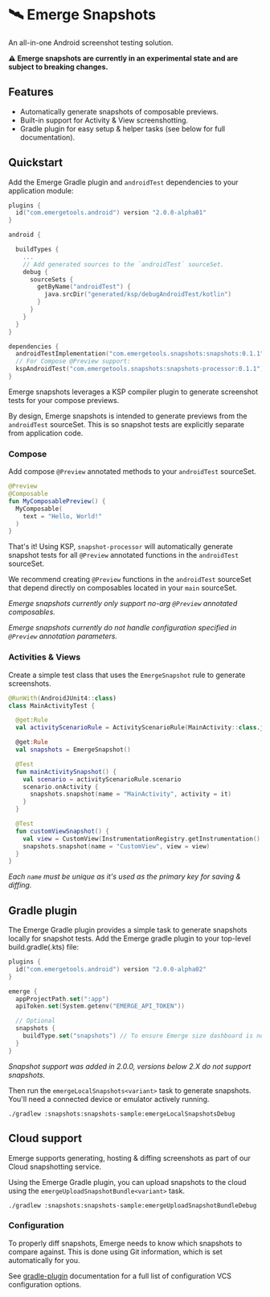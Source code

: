 # 🛰️ Emerge Snapshots

An all-in-one Android screenshot testing solution.

**⚠️ Emerge snapshots are currently in an experimental state and are subject to breaking changes.**

## Features

- Automatically generate snapshots of composable previews.
- Built-in support for Activity & View screenshotting.
- Gradle plugin for easy setup & helper tasks (see below for full documentation).

## Quickstart

Add the Emerge Gradle plugin and `androidTest` dependencies to your application module:

```kotlin
plugins {
  id("com.emergetools.android") version "2.0.0-alpha01"
}

android {

  buildTypes {
    ...
    // Add generated sources to the `androidTest` sourceSet.
    debug {
      sourceSets {
        getByName("androidTest") {
          java.srcDir("generated/ksp/debugAndroidTest/kotlin")
        }
      }
    }
  }
}

dependencies {
  androidTestImplementation("com.emergetools.snapshots:snapshots:0.1.1")
  // For Compose @Preview support:
  kspAndroidTest("com.emergetools.snapshots:snapshots-processor:0.1.1")
}
```

Emerge snapshots leverages a KSP compiler plugin to generate screenshot tests for your compose
previews.

By design, Emerge snapshots is intended to generate previews from the `androidTest` sourceSet. This
is so snapshot tests are explicitly separate from application code.

### Compose

Add compose `@Preview` annotated methods to your `androidTest` sourceSet.

```kotlin
@Preview
@Composable
fun MyComposablePreview() {
  MyComposable(
    text = "Hello, World!"
  )
}
```

That's it! Using KSP, `snapshot-processor` will automatically generate snapshot tests for
all `@Preview` annotated functions in the `androidTest` sourceSet.

We recommend creating `@Preview` functions in the `androidTest` sourceSet that depend directly on
composables located in your `main` sourceSet.

_Emerge snapshots currently only support no-arg `@Preview` annotated composables._

_Emerge snapshots currently do not handle configuration specified in `@Preview` annotation
parameters._

### Activities & Views

Create a simple test class that uses the `EmergeSnapshot` rule to generate screenshots.

```kotlin
@RunWith(AndroidJUnit4::class)
class MainActivityTest {

  @get:Rule
  val activityScenarioRule = ActivityScenarioRule(MainActivity::class.java)

  @get:Rule
  val snapshots = EmergeSnapshot()

  @Test
  fun mainActivitySnapshot() {
    val scenario = activityScenarioRule.scenario
    scenario.onActivity {
      snapshots.snapshot(name = "MainActivity", activity = it)
    }
  }

  @Test
  fun customViewSnapshot() {
    val view = CustomView(InstrumentationRegistry.getInstrumentation().targetContext)
    snapshots.snapshot(name = "CustomView", view = view)
  }
}
```

_Each `name` must be unique as it's used as the primary key for saving & diffing._

## Gradle plugin

The Emerge Gradle plugin provides a simple task to generate snapshots locally for snapshot tests.
Add the Emerge gradle plugin to your top-level build.gradle(.kts) file:

```kotlin
plugins {
  id("com.emergetools.android") version "2.0.0-alpha02"
}

emerge {
  appProjectPath.set(":app")
  apiToken.set(System.getenv("EMERGE_API_TOKEN"))

  // Optional
  snapshots {
    buildType.set("snapshots") // To ensure Emerge size dashboard is not mixed with snapshot builds
  }
}
```

_Snapshot support was added in 2.0.0, versions below 2.X do not support snapshots._

Then run the `emergeLocalSnapshots<variant>` task to generate snapshots. You'll need a connected
device or emulator actively running.

```shell
./gradlew :snapshots:snapshots-sample:emergeLocalSnapshotsDebug
```

## Cloud support

Emerge supports generating, hosting & diffing screenshots as part of our Cloud snapshotting service.

Using the Emerge Gradle plugin, you can upload snapshots to the cloud using
the `emergeUploadSnapshotBundle<variant>` task.

```shell
./gradlew :snapshots:snapshots-sample:emergeUploadSnapshotBundleDebug
```

### Configuration

To properly diff snapshots, Emerge needs to know which snapshots to compare against. This is done
using Git information, which is set automatically for you.

See [gradle-plugin](../gradle-plugin) documentation for a full list of configuration VCS
configuration options.
